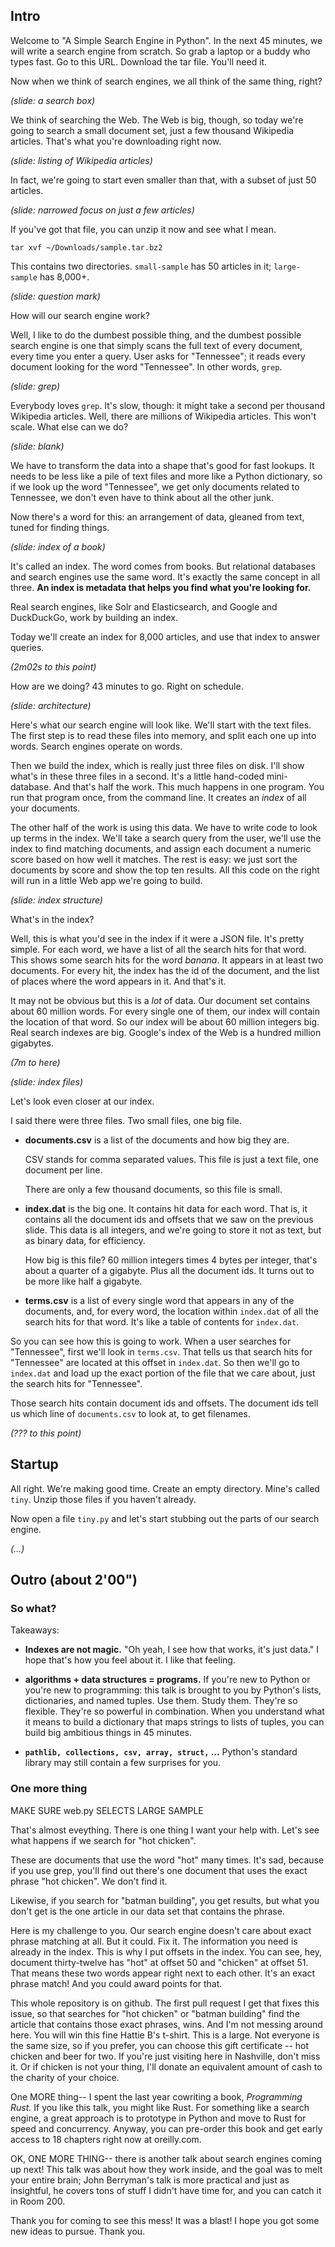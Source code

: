 ## Intro

Welcome to "A Simple Search Engine in Python".
In the next 45 minutes,
we will write a search engine from scratch.
So grab a laptop or a buddy who types fast.
Go to this URL. Download the tar file.
You'll need it.

Now when we think of search engines,
we all think of the same thing, right?

*(slide: a search box)*

We think of searching the Web.
The Web is big, though,
so today we're going to search a small document set,
just a few thousand Wikipedia articles.
That's what you're downloading right now.

*(slide: listing of Wikipedia articles)*

In fact, we're going to start even smaller than that,
with a subset of just 50 articles.

*(slide: narrowed focus on just a few articles)*

If you've got that file, you can unzip it now
and see what I mean.

    tar xvf ~/Downloads/sample.tar.bz2

This contains two directories.
`small-sample` has 50 articles in it;
`large-sample` has 8,000+.

*(slide: question mark)*

How will our search engine work?

Well, I like to do the dumbest possible thing,
and the dumbest possible search engine is one that simply
scans the full text of every document, every time you enter a query.
User asks for "Tennessee"; it reads every document looking for the word "Tennessee".
In other words, `grep`.

*(slide: grep)*

Everybody loves `grep`.
It's slow, though: it might take a second per thousand Wikipedia articles.
Well, there are millions of Wikipedia articles.
This won't scale. What else can we do?

*(slide: blank)*

We have to transform the data into a shape that's good for fast lookups.
It needs to be less like a pile of text files
and more like a Python dictionary,
so if we look up the word "Tennessee", we get only documents related to Tennessee,
we don't even have to think about all the other junk.

Now there's a word for this:
an arrangement of data, gleaned from text, tuned for finding things.

*(slide: index of a book)*

It's called an index.
The word comes from books.
But relational databases
and search engines use the same word.
It's exactly the same concept in all three.
**An index is metadata that helps you find what you're looking for.**

Real search engines, like Solr and Elasticsearch,
and Google and DuckDuckGo, work by building an index.

Today we'll create an index for 8,000 articles,
and use that index to answer queries.

*(2m02s to this point)*

How are we doing? 43 minutes to go. Right on schedule.

*(slide: architecture)*

Here's what our search engine will look like.
We'll start with the text files.
The first step is to read these files into memory,
and split each one up into words.
Search engines operate on words.

Then we build the index,
which is really just three files on disk.
I'll show what's in these three files in a second.
It's a little hand-coded mini-database.
And that's half the work.
This much happens in one program.
You run that program once, from the command line.
It creates an *index* of all your documents.

The other half of the work is using this data.
We have to write code to look up terms in the index.
We'll take a search query from the user,
we'll use the index to find matching documents,
and assign each document a numeric score
based on how well it matches.
The rest is easy: we just sort the documents by score
and show the top ten results.
All this code on the right
will run in a little Web app we're going to build.

*(slide: index structure)*

What's in the index?

Well, this is what you'd see in the index
if it were a JSON file.
It's pretty simple.
For each word, we have a list of all the search hits for that word.
This shows some search hits for the word *banana*.
It appears in at least two documents.
For every hit, the index has the id of the document,
and the list of places where the word appears in it.
And that's it.

It may not be obvious but this is a *lot* of data.
Our document set contains about 60 million words.
For every single one of them,
our index will contain the location of that word.
So our index will be about 60 million integers big.
Real search indexes are big.
Google's index of the Web is a hundred million gigabytes.

*(7m to here)*

*(slide: index files)*

Let's look even closer at our index.

I said there were three files.
Two small files, one big file.

*   **documents.csv** is a list of the documents
    and how big they are.

    CSV stands for comma separated values.
    This file is just a text file,
    one document per line.

    There are only a few thousand documents,
    so this file is small.

*   **index.dat** is the big one.
    It contains hit data for each word.
    That is, it contains all the document ids and offsets
    that we saw on the previous slide.
    This data is all integers,
    and we're going to store it not as text,
    but as binary data, for efficiency.

    How big is this file?
    60 million integers times 4 bytes per integer,
    that's about a quarter of a gigabyte.
    Plus all the document ids.
    It turns out to be more like half a gigabyte.

*   **terms.csv** is a list of every single word
    that appears in any of the documents, and,
    for every word, the location within `index.dat`
    of all the search hits for that word.
    It's like a table of contents for `index.dat`.

So you can see how this is going to work.
When a user searches for "Tennessee",
first we'll look in `terms.csv`.
That tells us that search hits for "Tennessee"
are located at this offset in `index.dat`.
So then we'll go to `index.dat`
and load up the exact portion of the file that we care about,
just the search hits for "Tennessee".

Those search hits contain document ids and offsets.
The document ids tell us which line of `documents.csv`
to look at, to get filenames.


*(??? to this point)*


## Startup

All right. We're making good time.
Create an empty directory.
Mine's called `tiny`.
Unzip those files if you haven't already.

Now open a file `tiny.py`
and let's start stubbing out the parts of our search engine.


*(...)*


## Outro (about 2'00")

### So what?

Takeaways:

*   **Indexes are not magic.**
    "Oh yeah, I see how that works, it's just data."
    I hope that's how you feel about it.
    I like that feeling.

*   **algorithms + data structures = programs.**
    If you're new to Python or you're new to programming:
    this talk is brought to you by Python's
    lists, dictionaries, and named tuples.
    Use them.
    Study them.
    They're so flexible.
    They're so powerful in combination.
    When you understand what it means to build a dictionary
    that maps strings to lists of tuples,
    you can build big ambitious things in 45 minutes.

*   **`pathlib, collections, csv, array, struct,` ...**
    Python's standard library may still contain
    a few surprises for you.


### One more thing

MAKE SURE web.py SELECTS LARGE SAMPLE

That's almost eveything.
There is one thing I want your help with.
Let's see what happens if we search for "hot chicken".

These are documents that use the word "hot" many times.
It's sad, because if you use grep,
you'll find out there's one document that uses the exact phrase "hot chicken".
We don't find it.

Likewise, if you search for "batman building",
you get results, but what you don't get
is the one article in our data set that contains the phrase.

Here is my challenge to you.
Our search engine doesn't care about exact phrase matching at all.
But it could.
Fix it.
The information you need is already in the index.
This is why I put offsets in the index.
You can see, hey, document thirty-twelve has "hot" at offset 50
and "chicken" at offset 51.
That means these two words appear right next to each other.
It's an exact phrase match!
And you could award points for that.

This whole repository is on github.
The first pull request I get that fixes this issue,
so that searches for "hot chicken" or "batman building"
find the article that contains those exact phrases,
wins.
And I'm not messing around here.
You will win this fine Hattie B's t-shirt.
This is a large. Not everyone is the same size,
so if you prefer, you can choose this gift certificate --
hot chicken and beer for two.
If you're just visiting here in Nashville, don't miss it.
Or if chicken is not your thing,
I'll donate an equivalent amount of cash
to the charity of your choice.

One MORE thing--
I spent the last year cowriting a book, *Programming Rust.*
If you like this talk, you might like Rust.
For something like a search engine,
a great approach is to prototype in Python
and move to Rust for speed and concurrency.
Anyway, you can pre-order this book
and get early access to 18 chapters right now
at oreilly.com.

OK, ONE MORE THING--
there is another talk about search engines coming up next!
This talk was about how they work inside,
and the goal was to melt your entire brain;
John Berryman's talk is more practical and just as insightful,
he covers tons of stuff I didn't have time for,
and you can catch it in Room 200.

Thank you for coming to see this mess!
It was a blast!
I hope you got some new ideas to pursue.
Thank you.
